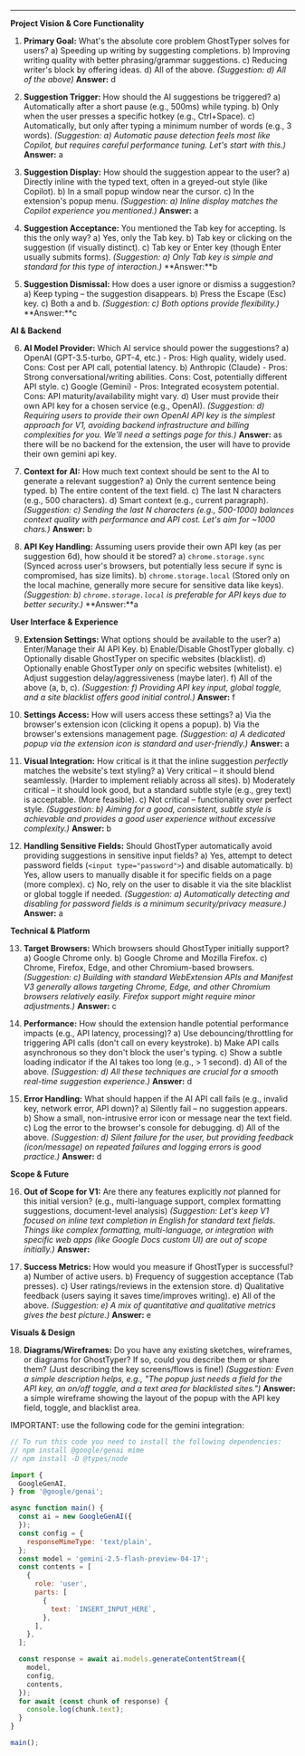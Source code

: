 
---

**Project Vision & Core Functionality**

1.  **Primary Goal:** What's the absolute core problem GhostTyper solves for users?
    a)  Speeding up writing by suggesting completions.
    b)  Improving writing quality with better phrasing/grammar suggestions.
    c)  Reducing writer's block by offering ideas.
    d)  All of the above.
    *(Suggestion: d) All of the above)*
    **Answer:** d

2.  **Suggestion Trigger:** How should the AI suggestions be triggered?
    a)  Automatically after a short pause (e.g., 500ms) while typing.
    b)  Only when the user presses a specific hotkey (e.g., Ctrl+Space).
    c)  Automatically, but only after typing a minimum number of words (e.g., 3 words).
    *(Suggestion: a) Automatic pause detection feels most like Copilot, but requires careful performance tuning. Let's start with this.)*
    **Answer:** a

3.  **Suggestion Display:** How should the suggestion appear to the user?
    a)  Directly inline with the typed text, often in a greyed-out style (like Copilot).
    b)  In a small popup window near the cursor.
    c)  In the extension's popup menu.
    *(Suggestion: a) Inline display matches the Copilot experience you mentioned.)*
    **Answer:** a

4.  **Suggestion Acceptance:** You mentioned the Tab key for accepting. Is this the only way?
    a)  Yes, only the Tab key.
    b)  Tab key or clicking on the suggestion (if visually distinct).
    c)  Tab key or Enter key (though Enter usually submits forms).
    *(Suggestion: a) Only Tab key is simple and standard for this type of interaction.)*
    **Answer:**b

5.  **Suggestion Dismissal:** How does a user ignore or dismiss a suggestion?
    a)  Keep typing – the suggestion disappears.
    b)  Press the Escape (Esc) key.
    c)  Both a and b.
    *(Suggestion: c) Both options provide flexibility.)*
    **Answer:**c

**AI & Backend**

6.  **AI Model Provider:** Which AI service should power the suggestions?
    a)  OpenAI (GPT-3.5-turbo, GPT-4, etc.) - Pros: High quality, widely used. Cons: Cost per API call, potential latency.
    b)  Anthropic (Claude) - Pros: Strong conversational/writing abilities. Cons: Cost, potentially different API style.
    c)  Google (Gemini) - Pros: Integrated ecosystem potential. Cons: API maturity/availability might vary.
    d)  User must provide their own API key for a chosen service (e.g., OpenAI).
    *(Suggestion: d) Requiring users to provide their own OpenAI API key is the simplest approach for V1, avoiding backend infrastructure and billing complexities for you. We'll need a settings page for this.)*
    **Answer:** as there will be no backend for the extension, the user will have to provide their own gemini api key.

7.  **Context for AI:** How much text context should be sent to the AI to generate a relevant suggestion?
    a)  Only the current sentence being typed.
    b)  The entire content of the text field.
    c)  The last N characters (e.g., 500 characters).
    d)  Smart context (e.g., current paragraph).
    *(Suggestion: c) Sending the last N characters (e.g., 500-1000) balances context quality with performance and API cost. Let's aim for ~1000 chars.)*
    **Answer:** b

8.  **API Key Handling:** Assuming users provide their own API key (as per suggestion 6d), how should it be stored?
    a)  `chrome.storage.sync` (Synced across user's browsers, but potentially less secure if sync is compromised, has size limits).
    b)  `chrome.storage.local` (Stored only on the local machine, generally more secure for sensitive data like keys).
    *(Suggestion: b) `chrome.storage.local` is preferable for API keys due to better security.)*
    **Answer:**a

**User Interface & Experience**

9.  **Extension Settings:** What options should be available to the user?
    a)  Enter/Manage their AI API Key.
    b)  Enable/Disable GhostTyper globally.
    c)  Optionally disable GhostTyper on specific websites (blacklist).
    d)  Optionally enable GhostTyper *only* on specific websites (whitelist).
    e)  Adjust suggestion delay/aggressiveness (maybe later).
    f)  All of the above (a, b, c).
    *(Suggestion: f) Providing API key input, global toggle, and a site blacklist offers good initial control.)*
    **Answer:** f

10. **Settings Access:** How will users access these settings?
    a)  Via the browser's extension icon (clicking it opens a popup).
    b)  Via the browser's extensions management page.
    *(Suggestion: a) A dedicated popup via the extension icon is standard and user-friendly.)*
    **Answer:** a

11. **Visual Integration:** How critical is it that the inline suggestion *perfectly* matches the website's text styling?
    a)  Very critical – it should blend seamlessly. (Harder to implement reliably across all sites).
    b)  Moderately critical – it should look good, but a standard subtle style (e.g., grey text) is acceptable. (More feasible).
    c)  Not critical – functionality over perfect style.
    *(Suggestion: b) Aiming for a good, consistent, subtle style is achievable and provides a good user experience without excessive complexity.)*
    **Answer:** b

12. **Handling Sensitive Fields:** Should GhostTyper automatically avoid providing suggestions in sensitive input fields?
    a)  Yes, attempt to detect password fields (`<input type="password">`) and disable automatically.
    b)  Yes, allow users to manually disable it for specific fields on a page (more complex).
    c)  No, rely on the user to disable it via the site blacklist or global toggle if needed.
    *(Suggestion: a) Automatically detecting and disabling for password fields is a minimum security/privacy measure.)*
    **Answer:** a

**Technical & Platform**

13. **Target Browsers:** Which browsers should GhostTyper initially support?
    a)  Google Chrome only.
    b)  Google Chrome and Mozilla Firefox.
    c)  Chrome, Firefox, Edge, and other Chromium-based browsers.
    *(Suggestion: c) Building with standard WebExtension APIs and Manifest V3 generally allows targeting Chrome, Edge, and other Chromium browsers relatively easily. Firefox support might require minor adjustments.)*
    **Answer:** c

14. **Performance:** How should the extension handle potential performance impacts (e.g., API latency, processing)?
    a)  Use debouncing/throttling for triggering API calls (don't call on every keystroke).
    b)  Make API calls asynchronous so they don't block the user's typing.
    c)  Show a subtle loading indicator if the AI takes too long (e.g., > 1 second).
    d)  All of the above.
    *(Suggestion: d) All these techniques are crucial for a smooth real-time suggestion experience.)*
    **Answer:** d

15. **Error Handling:** What should happen if the AI API call fails (e.g., invalid key, network error, API down)?
    a)  Silently fail – no suggestion appears.
    b)  Show a small, non-intrusive error icon or message near the text field.
    c)  Log the error to the browser's console for debugging.
    d)  All of the above.
    *(Suggestion: d) Silent failure for the user, but providing feedback (icon/message) on repeated failures and logging errors is good practice.)*
    **Answer:** d

**Scope & Future**

16. **Out of Scope for V1:** Are there any features explicitly *not* planned for this initial version? (e.g., multi-language support, complex formatting suggestions, document-level analysis)
    *(Suggestion: Let's keep V1 focused on inline text completion in English for standard text fields. Things like complex formatting, multi-language, or integration with specific web apps (like Google Docs custom UI) are out of scope initially.)*
    **Answer:**

17. **Success Metrics:** How would you measure if GhostTyper is successful?
    a)  Number of active users.
    b)  Frequency of suggestion acceptance (Tab presses).
    c)  User ratings/reviews in the extension store.
    d)  Qualitative feedback (users saying it saves time/improves writing).
    e)  All of the above.
    *(Suggestion: e) A mix of quantitative and qualitative metrics gives the best picture.)*
    **Answer:** e

**Visuals & Design**

18. **Diagrams/Wireframes:** Do you have any existing sketches, wireframes, or diagrams for GhostTyper? If so, could you describe them or share them? (Just describing the key screens/flows is fine!)
    *(Suggestion: Even a simple description helps, e.g., "The popup just needs a field for the API key, an on/off toggle, and a text area for blacklisted sites.")*
    **Answer:** a simple wireframe showing the layout of the popup with the API key field, toggle, and blacklist area.

IMPORTANT: use the following code for the gemini integration:
```javascript
// To run this code you need to install the following dependencies:
// npm install @google/genai mime
// npm install -D @types/node

import {
  GoogleGenAI,
} from '@google/genai';

async function main() {
  const ai = new GoogleGenAI({
  });
  const config = {
    responseMimeType: 'text/plain',
  };
  const model = 'gemini-2.5-flash-preview-04-17';
  const contents = [
    {
      role: 'user',
      parts: [
        {
          text: `INSERT_INPUT_HERE`,
        },
      ],
    },
  ];

  const response = await ai.models.generateContentStream({
    model,
    config,
    contents,
  });
  for await (const chunk of response) {
    console.log(chunk.text);
  }
}

main();
```